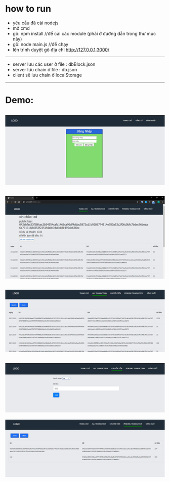 # how to run
* yêu cầu đã cài nodejs
* mở cmd
* gõ: npm install //để cài các module (phải ở đường dẫn trong thư mục này)
* gõ: node main.js //để chạy
* lên trình duyệt gõ địa chỉ http://127.0.0.1:3000/
---
* server lưu các user  ở file : dbBlock.json
* server lưu chain ở file : db.json
* client sẽ lưu chain ở localStorage
 * * *
 # Demo:
 
 ![ảnh 1](https://github.com/chitao5799/blockchain_js/blob/master/images/a0.JPG)
 ---
 ![ảnh 2](https://github.com/chitao5799/blockchain_js/blob/master/images/a1.JPG)
 ---
 ![ảnh 3](https://github.com/chitao5799/blockchain_js/blob/master/images/a2.JPG)
 ---
 ![ảnh 4](https://github.com/chitao5799/blockchain_js/blob/master/images/a3.JPG)
 ---
 ![ảnh 5](https://github.com/chitao5799/blockchain_js/blob/master/images/a4.JPG)
 
